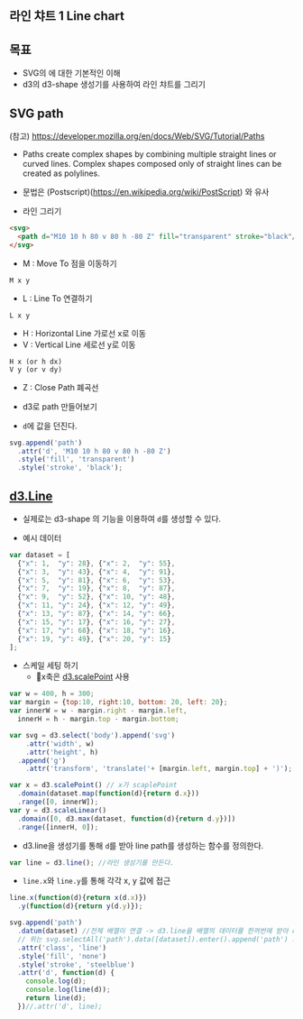 라인 챠트 1 Line chart
---

목표
---
- SVG의 <path>에 대한 기본적인 이해
- d3의 d3-shape 생성기를 사용하여 라인 챠트를 그리기


SVG path
---
(참고) https://developer.mozilla.org/en/docs/Web/SVG/Tutorial/Paths

- Paths create complex shapes by combining multiple straight lines or curved lines. Complex shapes composed only of straight lines can be created as polylines.

- 문법은 (Postscript)(https://en.wikipedia.org/wiki/PostScript) 와 유사

- 라인 그리기

```html
<svg>
  <path d="M10 10 h 80 v 80 h -80 Z" fill="transparent" stroke="black"/>
</svg>
```
- M : Move To 점을 이동하기

```
M x y
```

- L : Line To 연결하기 

```
L x y
```

- H : Horizontal Line 가로선 x로 이동
- V : Vertical Line 세로선 y로 이동

```
H x (or h dx)
V y (or v dy)
```

- Z : Close Path 폐곡선


- d3로 path 만들어보기 
 - `d`에 값을 던진다.
```javascript
svg.append('path')
  .attr('d', 'M10 10 h 80 v 80 h -80 Z')
  .style('fill', 'transparent')
  .style('stroke', 'black');
```

[d3.Line](https://github.com/d3/d3-shape#lines)
---

- 실제로는 d3-shape 의 기능을 이용하여 `d`를 생성할 수 있다.


- 예시 데이터 
```javascript
var dataset = [
  {"x": 1,  "y": 28}, {"x": 2,  "y": 55},
  {"x": 3,  "y": 43}, {"x": 4,  "y": 91},
  {"x": 5,  "y": 81}, {"x": 6,  "y": 53},
  {"x": 7,  "y": 19}, {"x": 8,  "y": 87},
  {"x": 9,  "y": 52}, {"x": 10, "y": 48},
  {"x": 11, "y": 24}, {"x": 12, "y": 49},
  {"x": 13, "y": 87}, {"x": 14, "y": 66},
  {"x": 15, "y": 17}, {"x": 16, "y": 27},
  {"x": 17, "y": 68}, {"x": 18, "y": 16},
  {"x": 19, "y": 49}, {"x": 20, "y": 15}
];
```


- 스케일 세팅 하기
  - x축은 [d3.scalePoint](https://github.com/d3/d3-scale#scalePoint) 사용
```javascript
var w = 400, h = 300;
var margin = {top:10, right:10, bottom: 20, left: 20};
var innerW = w - margin.right - margin.left,
  innerH = h - margin.top - margin.bottom;

var svg = d3.select('body').append('svg')
    .attr('width', w)
    .attr('height', h)
  .append('g')
    .attr('transform', 'translate('+ [margin.left, margin.top] + ')');

var x = d3.scalePoint() // x가 scaplePoint 
  .domain(dataset.map(function(d){return d.x})) 
  .range([0, innerW]);
var y = d3.scaleLinear()
  .domain([0, d3.max(dataset, function(d){return d.y})])
  .range([innerH, 0]);

```

- d3.line을 생성기를 통해 `d`를 받아 line path를 생성하는 함수를 정의한다.

```javascript
var line = d3.line(); //라인 생성기를 만든다.
```
- `line.x`와 `line.y`를 통해 각각 x, y 값에 접근

```javascript
line.x(function(d){return x(d.x)})
  .y(function(d){return y(d.y)});

svg.append('path')
  .datum(dataset) //전체 배열이 연결 -> d3.line을 배열의 데이터를 한꺼번에 받아 d에 들어갈 스트링을 생성, 따라서 배열이 한개의 데이터 단위가 되어야함.
  // 위는 svg.selectAll('path').data([dataset]).enter().append('path') 와 동일 
  .attr('class', 'line')
  .style('fill', 'none')
  .style('stroke', 'steelblue')
  .attr('d', function(d) {
    console.log(d);
    console.log(line(d));
    return line(d);
  })//.attr('d', line);
```


